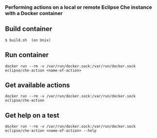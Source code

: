 ### Performing actions on a local or remote Eclipse Che instance with a Docker container

## Build container
```
$ build.sh  (on Unix)
```

## Run container
```
docker run --rm -v /var/run/docker.sock:/var/run/docker.sock eclipse/che-action <name-of-action>
```

## Get available actions
```
docker run --rm -v /var/run/docker.sock:/var/run/docker.sock eclipse/che-action
```

## Get help on a test
```
docker run --rm -v /var/run/docker.sock:/var/run/docker.sock eclipse/che-action <name-of-action> --help
```

